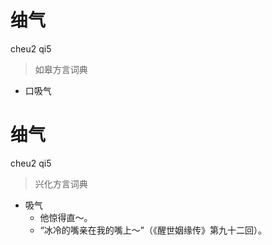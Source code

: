 # 䌷气
cheu2 qi5
> 如皋方言词典
- 口吸气

# 䌷气
cheu2 qi5
> 兴化方言词典
- 吸气
  - 他惊得直～。
  - “冰冷的嘴亲在我的嘴上～”（《醒世姻缘传》第九十二回）。

